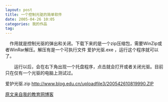 ```yaml
---
layout: post
title: 一个控制光驱的简单软件
date: 2005-04-26 10:05
categories: 我的作品 
tag: 
---
```

　作用就是控制光驱的弹出和关闭。下载下来的是一个zip压缩包，需要WinZip或者WinRar解压。解压有是一个可执行文件 爱护光驱.exe ，运行这个程序就可以了。

　　运行以后，会在右下角出现一个托盘程序，点击就会打开或者关闭光驱。目前只在仅有一个光驱的电脑上测试过。

爱护光驱.zip http://www.blog.edu.cn/uploadfile3/200542610819990.ZIP

[原文来自我的教育网博客][原文来自我的教育网博客]

[原文来自我的教育网博客]:http://teacher.edu.cn/pc/article/200504/333801.html
